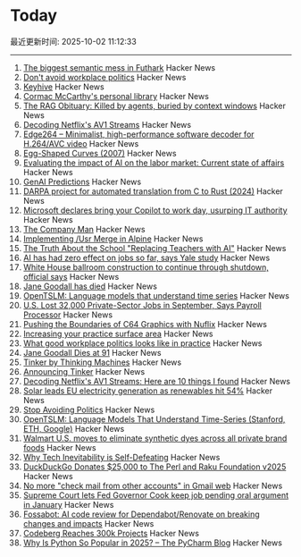 # Today

最近更新时间: 2025-10-02 11:12:33

--- 
1. [The biggest semantic mess in Futhark](https://futhark-lang.org/blog/2025-09-26-the-biggest-semantic-mess.html) Hacker News
2. [Don't avoid workplace politics](https://terriblesoftware.org/2025/10/01/stop-avoiding-politics/) Hacker News
3. [Keyhive](https://www.inkandswitch.com/keyhive/notebook/) Hacker News
4. [Cormac McCarthy's personal library](https://www.smithsonianmag.com/arts-culture/two-years-cormac-mccarthys-death-rare-access-to-personal-library-reveals-man-behind-myth-180987150/) Hacker News
5. [The RAG Obituary: Killed by agents, buried by context windows](https://www.nicolasbustamante.com/p/the-rag-obituary-killed-by-agents) Hacker News
6. [Decoding Netflix's AV1 Streams](https://singhkays.com/blog/netflix-av1-decode/) Hacker News
7. [Edge264 – Minimalist, high-performance software decoder for H.264/AVC video](https://github.com/tvlabs/edge264) Hacker News
8. [Egg-Shaped Curves (2007)](https://nyjp07.com/index_egg_E.html) Hacker News
9. [Evaluating the impact of AI on the labor market: Current state of affairs](https://budgetlab.yale.edu/research/evaluating-impact-ai-labor-market-current-state-affairs) Hacker News
10. [GenAI Predictions](https://www.tbray.org/ongoing/When/202x/2025/09/26/GenAI-Predictions) Hacker News
11. [DARPA project for automated translation from C to Rust (2024)](https://www.darpa.mil/news/2024/memory-safety-vulnerabilities) Hacker News
12. [Microsoft declares bring your Copilot to work day, usurping IT authority](https://www.theregister.com/2025/10/01/microsoft_consumer_copilot_corporate/) Hacker News
13. [The Company Man](https://www.lesswrong.com/posts/JH6tJhYpnoCfFqAct/the-company-man) Hacker News
14. [Implementing /Usr Merge in Alpine](https://alpinelinux.org/posts/2025-10-01-usr-merge.html) Hacker News
15. [The Truth About the School "Replacing Teachers with AI"](https://danmeyer.substack.com/p/the-truth-about-2-hour-learning-and) Hacker News
16. [AI has had zero effect on jobs so far, says Yale study](https://www.theregister.com/2025/10/01/ai_isnt_taking_people_jobs/) Hacker News
17. [White House ballroom construction to continue through shutdown, official says](https://abcnews.go.com/Politics/live-updates/trump-admin-live-updates/?id=126029955) Hacker News
18. [Jane Goodall has died](https://www.latimes.com/obituaries/story/2025-10-01/jane-goodall-chimpanzees-dead) Hacker News
19. [OpenTSLM: Language models that understand time series](https://www.opentslm.com/) Hacker News
20. [U.S. Lost 32,000 Private-Sector Jobs in September, Says Payroll Processor](https://www.wsj.com/economy/jobs/u-s-lost-32-000-jobs-in-september-says-payroll-processor-06528340) Hacker News
21. [Pushing the Boundaries of C64 Graphics with Nuflix](https://cobbpg.github.io/articles/nuflix.html) Hacker News
22. [Increasing your practice surface area](https://www.indiehackers.com/post/lifestyle/increasing-your-practice-surface-area-agxYGi9bL0gd1WYYQZAu) Hacker News
23. [What good workplace politics looks like in practice](https://terriblesoftware.org/2025/10/01/stop-avoiding-politics/) Hacker News
24. [Jane Goodall Dies at 91](https://www.latimes.com/obituaries/story/2025-10-01/jane-goodall-chimpanzees-dead) Hacker News
25. [Tinker by Thinking Machines](https://thinkingmachines.ai/tinker/) Hacker News
26. [Announcing Tinker](https://thinkingmachines.ai/blog/announcing-tinker/) Hacker News
27. [Decoding Netflix's AV1 Streams: Here are 10 things I found](https://singhkays.com/blog/netflix-av1-decode/) Hacker News
28. [Solar leads EU electricity generation as renewables hit 54%](https://electrek.co/2025/09/30/solar-leads-eu-electricity-generation-as-renewables-hit-54-percent/) Hacker News
29. [Stop Avoiding Politics](https://terriblesoftware.org/2025/10/01/stop-avoiding-politics/) Hacker News
30. [OpenTSLM: Language Models That Understand Time-Series (Stanford, ETH, Google)](https://www.opentslm.com/) Hacker News
31. [Walmart U.S. moves to eliminate synthetic dyes across all private brand foods](https://corporate.walmart.com/news/2025/10/01/walmart-u-s-moves-to-eliminate-synthetic-dyes-across-all-private-brand-food-products) Hacker News
32. [Why Tech Inevitability is Self-Defeating](https://deviantabstraction.com/2025/09/29/against-the-tech-inevitability/) Hacker News
33. [DuckDuckGo Donates $25,000 to The Perl and Raku Foundation v2025](https://www.perl.com/article/duckduckgo-donates-25-000-to-the-perl-and-raku-foundation-v2025/) Hacker News
34. [No more "check mail from other accounts" in Gmail web](https://support.google.com/mail/answer/16604719?hl=en) Hacker News
35. [Supreme Court lets Fed Governor Cook keep job pending oral argument in January](https://www.cnbc.com/2025/10/01/supreme-court-trump-fed-lisa-cook.html) Hacker News
36. [Fossabot: AI code review for Dependabot/Renovate on breaking changes and impacts](https://fossa.com/blog/fossabot-dependency-upgrade-ai-agent/) Hacker News
37. [Codeberg Reaches 300k Projects](https://codeberg.org/) Hacker News
38. [Why Is Python So Popular in 2025? – The PyCharm Blog](https://blog.jetbrains.com/pycharm/2025/09/why-is-python-so-popular/) Hacker News

